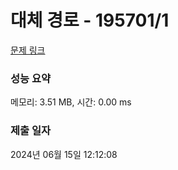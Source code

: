 # 대체 경로 - 195701/1 

[문제 링크](https://level.goorm.io/exam/195701/%EB%8C%80%EC%B2%B4-%EA%B2%BD%EB%A1%9C/quiz/1) 

### 성능 요약

메모리: 3.51 MB, 시간: 0.00 ms

### 제출 일자

2024년 06월 15일 12:12:08

